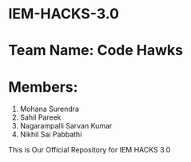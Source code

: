 # IEM-HACKS-3.0
<h1>Team Name: Code Hawks</h1>
<h1>Members:</h1>
<ol>
  <li>Mohana Surendra</li>
  <li>Sahil Pareek</li>
  <li>Nagarampalli Sarvan Kumar</li>
  <li>Nikhil Sai Pabbathi</li>
</ol>
This is Our Official Repository for IEM HACKS 3.0
